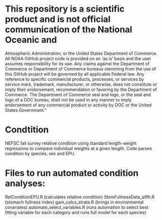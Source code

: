# This repository is a scientific product and is not official communication of the National Oceanic and
Atmospheric Administration, or the United States Department of Commerce. All NOAA GitHub project code is
provided on an ‘as is’ basis and the user assumes responsibility for its use. Any claims against the Department of
Commerce or Department of Commerce bureaus stemming from the use of this GitHub project will be governed
by all applicable Federal law. Any reference to specific commercial products, processes, or services by service
mark, trademark, manufacturer, or otherwise, does not constitute or imply their endorsement, recommendation or
favoring by the Department of Commerce. The Department of Commerce seal and logo, or the seal and logo of a
DOC bureau, shall not be used in any manner to imply endorsement of any commercial product or activity by
DOC or the United States Government.”

# Condtition
NEFSC fall survey relative condition using standard length-weight regressions to compare individual weights at a given length. Code parses condition by species, sex and EPU.

# Files to run automated condition analyses:
RelConditionEPU.R (calculates relative condition)
StomFullnessData_allfh.R (stomach fullness index)
gam_calcs_strata.R (brings in environmental covariates)
automate_select_variables.R (runs automation to select best fitting variable for each category and runs full model for each species)
